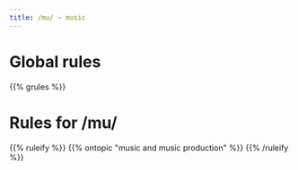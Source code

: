 ```yaml
---
title: /mu/ ~ music
---
```


# Global rules

{{% grules %}}

# Rules for /mu/

{{% ruleify %}}
{{% ontopic "music and music production" %}}
{{% /ruleify %}}
